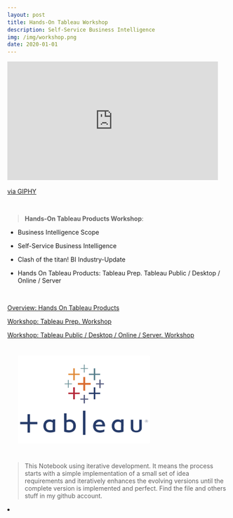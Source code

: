 ```yaml
---
layout: post
title: Hands-On Tableau Workshop
description: Self-Service Business Intelligence
img: /img/workshop.png
date: 2020-01-01
---
```



<iframe src="https://giphy.com/embed/aQCCNezRpb9Hq" width="480" height="270" frameBorder="0" class="giphy-embed" allowFullScreen></iframe><p><a href="https://giphy.com/gifs/data-aQCCNezRpb9Hq">via GIPHY</a></p>

<Br>


> **Hands-On Tableau Products Workshop**:


* Business Intelligence Scope

* Self-Service Business Intelligence

* Clash of the titan! BI Industry-Update

* Hands On Tableau Products: Tableau Prep. Tableau Public / Desktop / Online / Server


<Br>
  
<a href="https://itsmecevi.github.io/tableaupublic/">Overview: Hands On Tableau Products</a>
<Br>

<a href="https://itsmecevi.github.io/tableaupublic/">Workshop: Tableau Prep. Workshop</a>
<Br>

<a href="https://itsmecevi.github.io/tableaupublic/">Workshop: Tableau Public / Desktop / Online / Server. Workshop</a>
<Br>
  
<img class="col one right" src="/img/tableau1.png" style="padding:25px">

<Br>

> This Notebook using iterative development. It means the process starts with a simple implementation of a small set of idea requirements and iteratively enhances the evolving versions until the complete version is implemented and perfect.
> Find the file and others stuff in my github account.


<li>
<a id="icon" href="https://github.com/itsmecevi" target="_blank"><i class="fa fa-github fa-fw fa-2x"></i></a>
</li>
